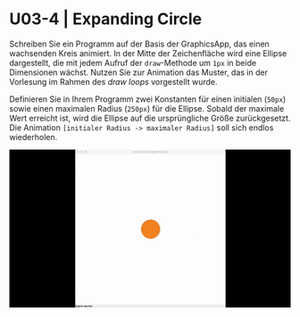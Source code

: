 # U03-4 | Expanding Circle

Schreiben Sie ein Programm auf der Basis der GraphicsApp, das einen wachsenden Kreis animiert. In der Mitte der Zeichenfläche wird eine Ellipse dargestellt, die mit jedem Aufruf der `draw`-Methode um `1px` in beide Dimensionen wächst. Nutzen Sie zur Animation das Muster, das in
der Vorlesung im Rahmen des *draw loops* vorgestellt wurde.

Definieren Sie in Ihrem Programm zwei Konstanten für einen initialen (`50px`) sowie einen maximalen Radius (`250px`) für die Ellipse. Sobald der maximale Wert erreicht ist, wird die Ellipse auf die ursprüngliche Größe zurückgesetzt. Die Animation `[initialer Radius -> maximaler Radius]` soll sich endlos wiederholen.

![Expanding Circle](docs/u03-expandingCircle.gif)